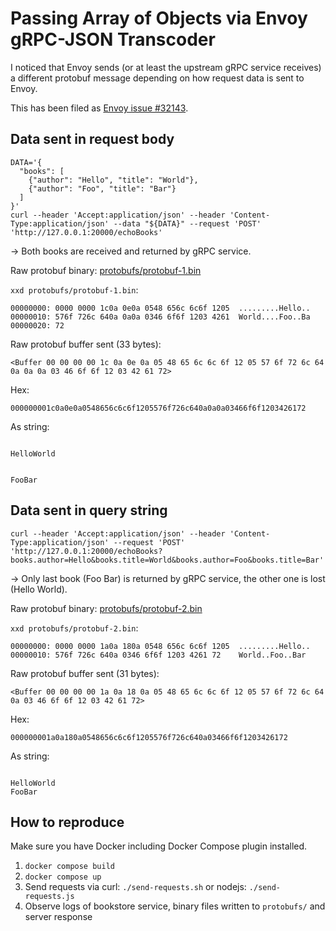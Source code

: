 # Passing Array of Objects via Envoy gRPC-JSON Transcoder

I noticed that Envoy sends (or at least the upstream gRPC service receives) a different protobuf message depending on how request data is sent to Envoy.

This has been filed as [Envoy issue #32143](https://github.com/envoyproxy/envoy/issues/32143).

## Data sent in request body

```shell
DATA='{
  "books": [
    {"author": "Hello", "title": "World"},
    {"author": "Foo", "title": "Bar"}
  ]
}'
curl --header 'Accept:application/json' --header 'Content-Type:application/json' --data "${DATA}" --request 'POST' 'http://127.0.0.1:20000/echoBooks'
```

-> Both books are received and returned by gRPC service.

Raw protobuf binary: [protobufs/protobuf-1.bin](protobufs/protobuf-1.bin)

`xxd protobufs/protobuf-1.bin`:
```text
00000000: 0000 0000 1c0a 0e0a 0548 656c 6c6f 1205  .........Hello..
00000010: 576f 726c 640a 0a0a 0346 6f6f 1203 4261  World....Foo..Ba
00000020: 72
```

Raw protobuf buffer sent (33 bytes):
```text
<Buffer 00 00 00 00 1c 0a 0e 0a 05 48 65 6c 6c 6f 12 05 57 6f 72 6c 64 0a 0a 0a 03 46 6f 6f 12 03 42 61 72>
```

Hex:
```text
000000001c0a0e0a0548656c6c6f1205576f726c640a0a0a03466f6f1203426172
```

As string:
```text

HelloWorld


FooBar
```

## Data sent in query string

```shell
curl --header 'Accept:application/json' --header 'Content-Type:application/json' --request 'POST' 'http://127.0.0.1:20000/echoBooks?books.author=Hello&books.title=World&books.author=Foo&books.title=Bar'
```

-> Only last book (Foo Bar) is returned by gRPC service, the other one is lost (Hello World).

Raw protobuf binary: [protobufs/protobuf-2.bin](protobufs/protobuf-2.bin)

`xxd protobufs/protobuf-2.bin`:
```text
00000000: 0000 0000 1a0a 180a 0548 656c 6c6f 1205  .........Hello..
00000010: 576f 726c 640a 0346 6f6f 1203 4261 72    World..Foo..Bar
```

Raw protobuf buffer sent (31 bytes):
```text
<Buffer 00 00 00 00 1a 0a 18 0a 05 48 65 6c 6c 6f 12 05 57 6f 72 6c 64 0a 03 46 6f 6f 12 03 42 61 72>
```

Hex:
```text
000000001a0a180a0548656c6c6f1205576f726c640a03466f6f1203426172
```

As string:
```text

HelloWorld
FooBar
```

## How to reproduce

Make sure you have Docker including Docker Compose plugin installed.

1. `docker compose build`
2. `docker compose up`
3. Send requests via curl: `./send-requests.sh` or nodejs: `./send-requests.js`
4. Observe logs of bookstore service, binary files written to `protobufs/` and server response